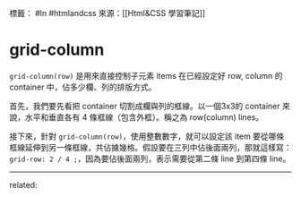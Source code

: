 標籤： #ln #htmlandcss 
來源：[[Html&CSS 學習筆記]]

# grid-column
`grid-column(row)` 是用來直接控制子元素 items 在已經設定好 row, column 的 container 中，佔多少欄、列的排版方式。

首先，我們要先看把 container 切割成欄與列的框線。以一個3x3的 container 來說，水平和垂直各有 4 條框線（包含外框）。稱之為 row(column) lines。

接下來，針對 `grid-column(row)`，使用整數數字，就可以設定該 item 要從哪條框線延伸到另一條框線，共佔據幾格。假設要在三列中佔後面兩列，那就這樣寫：`grid-row: 2 / 4 ;`，因為要佔後面兩列，表示需要從第二條 line 到第四條 line。

---

related: